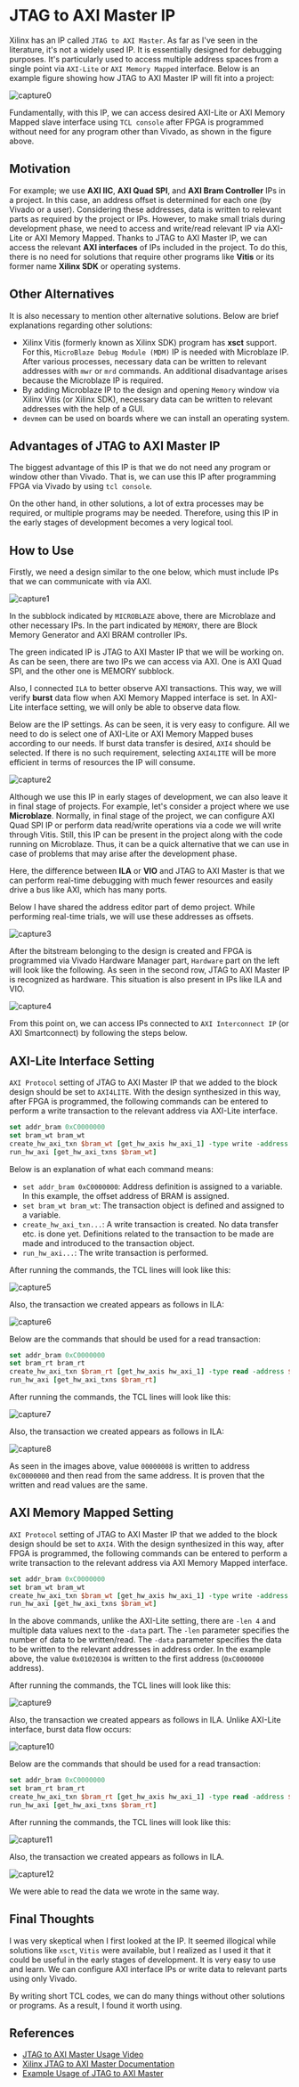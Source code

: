 # JTAG to AXI Master IP

Xilinx has an IP called `JTAG to AXI Master`. As far as I've seen in the literature, it's not a widely used IP. It is essentially designed for debugging purposes. It's particularly used to access multiple address spaces from a single point via `AXI-Lite` or `AXI Memory Mapped` interface. Below is an example figure showing how JTAG to AXI Master IP will fit into a project:

![capture0](assets/figure1.drawio.png)

Fundamentally, with this IP, we can access desired AXI-Lite or AXI Memory Mapped slave interface using `TCL console` after FPGA is programmed without need for any program other than Vivado, as shown in the figure above.

## Motivation

For example; we use **AXI IIC**, **AXI Quad SPI**, and **AXI Bram Controller** IPs in a project. In this case, an address offset is determined for each one (by Vivado or a user). Considering these addresses, data is written to relevant parts as required by the project or IPs. However, to make small trials during development phase, we need to access and write/read relevant IP via AXI-Lite or AXI Memory Mapped. Thanks to JTAG to AXI Master IP, we can access the relevant **AXI interfaces** of IPs included in the project. To do this, there is no need for solutions that require other programs like **Vitis** or its former name **Xilinx SDK** or operating systems.

## Other Alternatives

It is also necessary to mention other alternative solutions. Below are brief explanations regarding other solutions:

- Xilinx Vitis (formerly known as Xilinx SDK) program has **xsct** support. For this, `MicroBlaze Debug Module (MDM)` IP is needed with Microblaze IP. After various processes, necessary data can be written to relevant addresses with `mwr` or `mrd` commands. An additional disadvantage arises because the Microblaze IP is required.
- By adding Microblaze IP to the design and opening `Memory` window via Xilinx Vitis (or Xilinx SDK), necessary data can be written to relevant addresses with the help of a GUI.
- `devmem` can be used on boards where we can install an operating system.

## Advantages of JTAG to AXI Master IP

The biggest advantage of this IP is that we do not need any program or window other than Vivado. That is, we can use this IP after programming FPGA via Vivado by using `tcl console`.

On the other hand, in other solutions, a lot of extra processes may be required, or multiple programs may be needed. Therefore, using this IP in the early stages of development becomes a very logical tool.

## How to Use

Firstly, we need a design similar to the one below, which must include IPs that we can communicate with via AXI.

![capture1](assets/Capture1.png)

In the subblock indicated by `MICROBLAZE` above, there are Microblaze and other necessary IPs. In the part indicated by `MEMORY`, there are Block Memory Generator and AXI BRAM controller IPs.

The green indicated IP is JTAG to AXI Master IP that we will be working on. As can be seen, there are two IPs we can access via AXI. One is AXI Quad SPI, and the other one is MEMORY subblock.

Also, I connected `ILA` to better observe AXI transactions. This way, we will verify **burst** data flow when AXI Memory Mapped interface is set. In AXI-Lite interface setting, we will only be able to observe data flow.

Below are the IP settings. As can be seen, it is very easy to configure. All we need to do is select one of AXI-Lite or AXI Memory Mapped buses according to our needs. If burst data transfer is desired, `AXI4` should be selected. If there is no such requirement, selecting `AXI4LITE` will be more efficient in terms of resources the IP will consume.

![capture2](assets/Capture2.png)

Although we use this IP in early stages of development, we can also leave it in final stage of projects. For example, let's consider a project where we use **Microblaze**. Normally, in final stage of the project, we can configure AXI Quad SPI IP or perform data read/write operations via a code we will write through Vitis. Still, this IP can be present in the project along with the code running on Microblaze. Thus, it can be a quick alternative that we can use in case of problems that may arise after the development phase.

Here, the difference between **ILA** or **VIO** and JTAG to AXI Master is that we can perform real-time debugging with much fewer resources and easily drive a bus like AXI, which has many ports.

Below I have shared the address editor part of demo project. While performing real-time trials, we will use these addresses as offsets.

![capture3](assets/Capture3.png)

After the bitstream belonging to the design is created and FPGA is programmed via Vivado Hardware Manager part, `Hardware` part on the left will look like the following. As seen in the second row, JTAG to AXI Master IP is recognized as hardware. This situation is also present in IPs like ILA and VIO.

![capture4](assets/Capture4.png)

From this point on, we can access IPs connected to `AXI Interconnect IP` (or AXI Smartconnect) by following the steps below.

## AXI-Lite Interface Setting

`AXI Protocol` setting of JTAG to AXI Master IP that we added to the block design should be set to `AXI4LITE`. With the design synthesized in this way, after FPGA is programmed, the following commands can be entered to perform a write transaction to the relevant address via AXI-Lite interface.

```tcl
set addr_bram 0xC0000000
set bram_wt bram_wt
create_hw_axi_txn $bram_wt [get_hw_axis hw_axi_1] -type write -address $addr_bram -data {0x00000008} -force
run_hw_axi [get_hw_axi_txns $bram_wt]
```

Below is an explanation of what each command means:

- `set addr_bram 0xC0000000`: Address definition is assigned to a variable. In this example, the offset address of BRAM is assigned.
- `set bram_wt bram_wt`: The transaction object is defined and assigned to a variable.
- `create_hw_axi_txn...`: A write transaction is created. No data transfer etc. is done yet. Definitions related to the transaction to be made are made and introduced to the transaction object.
- `run_hw_axi...`: The write transaction is performed.

After running the commands, the TCL lines will look like this:

![capture5](assets/Capture5.png)

Also, the transaction we created appears as follows in ILA:

![capture6](assets/Capture6.png)

Below are the commands that should be used for a read transaction:

```tcl
set addr_bram 0xC0000000
set bram_rt bram_rt
create_hw_axi_txn $bram_rt [get_hw_axis hw_axi_1] -type read -address $addr_bram -force
run_hw_axi [get_hw_axi_txns $bram_rt]
```

After running the commands, the TCL lines will look like this:

![capture7](assets/Capture7.png)

Also, the transaction we created appears as follows in ILA:

![capture8](assets/Capture8.png)

As seen in the images above, value `00000008` is written to address `0xC0000000` and then read from the same address. It is proven that the written and read values are the same.

## AXI Memory Mapped Setting

`AXI Protocol` setting of JTAG to AXI Master IP that we added to the block design should be set to `AXI4`. With the design synthesized in this way, after FPGA is programmed, the following commands can be entered to perform a write transaction to the relevant address via AXI Memory Mapped interface.

```tcl
set addr_bram 0xC0000000
set bram_wt bram_wt
create_hw_axi_txn $bram_wt [get_hw_axis hw_axi_1] -type write -address $addr_bram -data {0x01020304 0x05060708 090a0b0c 0d0e0f10} -len 4 -force
run_hw_axi [get_hw_axi_txns $bram_wt]
```

In the above commands, unlike the AXI-Lite setting, there are `-len 4` and multiple data values next to the `-data` part. The `-len` parameter specifies the number of data to be written/read. The `-data` parameter specifies the data to be written to the relevant addresses in address order. In the example above, the value `0x01020304` is written to the first address (`0xC0000000` address).

After running the commands, the TCL lines will look like this:

![capture9](assets/Capture9.png)

Also, the transaction we created appears as follows in ILA. Unlike AXI-Lite interface, burst data flow occurs:

![capture10](assets/Capture10.png)

Below are the commands that should be used for a read transaction:

```tcl
set addr_bram 0xC0000000
set bram_rt bram_rt
create_hw_axi_txn $bram_rt [get_hw_axis hw_axi_1] -type read -address $addr_bram -len 4 -force
run_hw_axi [get_hw_axi_txns $bram_rt]
```

After running the commands, the TCL lines will look like this:

![capture11](assets/Capture11.png)

Also, the transaction we created appears as follows in ILA.

![capture12](assets/Capture12.png)

We were able to read the data we wrote in the same way.

## Final Thoughts

I was very skeptical when I first looked at the IP. It seemed illogical while solutions like `xsct`, `Vitis` were available, but I realized as I used it that it could be useful in the early stages of development. It is very easy to use and learn. We can configure AXI interface IPs or write data to relevant parts using only Vivado.

By writing short TCL codes, we can do many things without other solutions or programs. As a result, I found it worth using.

## References

- [JTAG to AXI Master Usage Video](https://www.xilinx.com/video/software/jtag-to-axi-master-core.html)
- [Xilinx JTAG to AXI Master Documentation](https://docs.amd.com/v/u/en-US/pg174-jtag-axi)
- [Example Usage of JTAG to AXI Master](https://xilinx-wiki.atlassian.net/wiki/spaces/A/pages/64488613/Using+the+JTAG+to+AXI+to+test+Peripherals+in+Zynq+Ultrascale)
